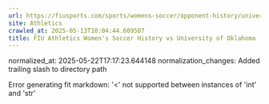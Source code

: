 ```yaml
---
url: https://fiusports.com/sports/womens-soccer/opponent-history/university-of-oklahoma/1535/
site: Athletics
crawled_at: 2025-05-13T10:04:44.609507
title: FIU Athletics Women's Soccer History vs University of Oklahoma
---
```

normalized_at: 2025-05-22T17:17:23.644148
normalization_changes: Added trailing slash to directory path

Error generating fit markdown: '<' not supported between instances of 'int' and 'str'